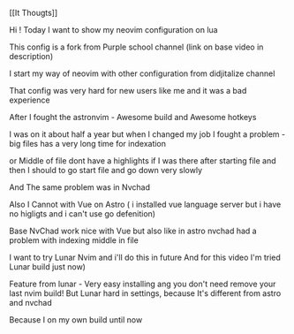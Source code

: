 [[It Thougts]]

Hi !
Today I want to show my neovim configuration on lua

This config is a fork from Purple school channel
(link on base video in description)

I start my way of neovim with  other configuration from didjitalize channel 

That config was very hard for new users like me and it was a bad experience 

After I fought the astronvim - Awesome build 
and Awesome hotkeys

I was on it about half a year but when I changed my job I fought a problem - big files has a very long time for indexation 

or Middle of file dont have a highlights if I was there after starting file and then I should to go start file and go down very slowly

And The same problem was in Nvchad 

Also I Cannot with Vue on Astro ( i installed vue language server but i have no higligts and i can't use go defenition)

Base NvChad work nice with Vue but also like in astro nvchad had a problem with indexing middle in file 


I want to try Lunar Nvim and i'll do this in future
And for this video I'm tried  Lunar build just now)

Feature from lunar - Very easy installing ang you don't need remove your last nvim build!
But Lunar hard in settings, because It's different from astro and nvchad


Because I on my own build until now






